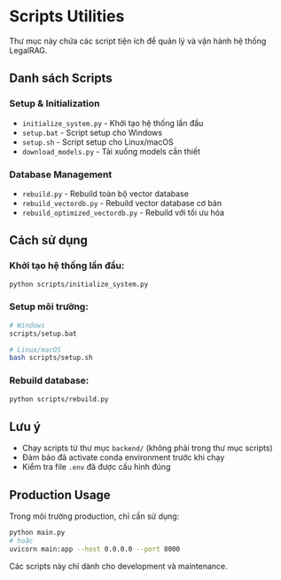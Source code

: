 # Scripts Utilities

Thư mục này chứa các script tiện ích để quản lý và vận hành hệ thống LegalRAG.

## Danh sách Scripts

### Setup & Initialization

- `initialize_system.py` - Khởi tạo hệ thống lần đầu
- `setup.bat` - Script setup cho Windows
- `setup.sh` - Script setup cho Linux/macOS
- `download_models.py` - Tải xuống models cần thiết

### Database Management

- `rebuild.py` - Rebuild toàn bộ vector database
- `rebuild_vectordb.py` - Rebuild vector database cơ bản
- `rebuild_optimized_vectordb.py` - Rebuild với tối ưu hóa

## Cách sử dụng

### Khởi tạo hệ thống lần đầu:

```bash
python scripts/initialize_system.py
```

### Setup môi trường:

```bash
# Windows
scripts/setup.bat

# Linux/macOS
bash scripts/setup.sh
```

### Rebuild database:

```bash
python scripts/rebuild.py
```

## Lưu ý

- Chạy scripts từ thư mục `backend/` (không phải trong thư mục scripts)
- Đảm bảo đã activate conda environment trước khi chạy
- Kiểm tra file `.env` đã được cấu hình đúng

## Production Usage

Trong môi trường production, chỉ cần sử dụng:

```bash
python main.py
# hoặc
uvicorn main:app --host 0.0.0.0 --port 8000
```

Các scripts này chỉ dành cho development và maintenance.
